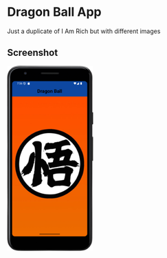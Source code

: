# Dragon Ball App
Just a duplicate of I Am Rich but with different images

## Screenshot

<img src="Screenshot_20241226_195638.png" alt="db" width="200">